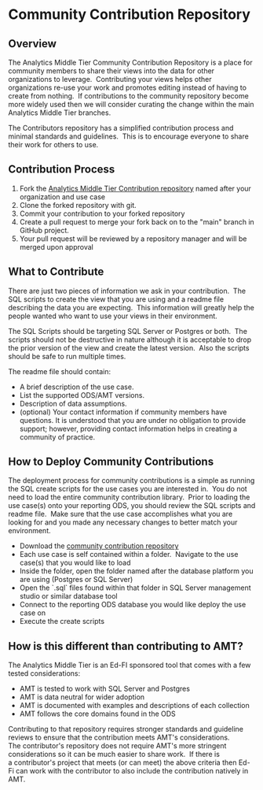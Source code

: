 # Community Contribution Repository

## Overview

The Analytics Middle Tier Community Contribution Repository is a place for
community members to share their views into the data for other organizations to
leverage.  Contributing your views helps other organizations re-use your work
and promotes editing instead of having to create from nothing.  If contributions
to the community repository become more widely used then we will consider
curating the change within the main Analytics Middle Tier branches.

The Contributors repository has a simplified contribution process and minimal
standards and guidelines.  This is to encourage everyone to share their work for
others to use.  

## Contribution Process

1. Fork the [Analytics Middle Tier Contribution
    repository](https://github.com/Ed-Fi-Exchange-OSS/Analytics-Middle-Tier-Contrib) named
    after your organization and use case
2. Clone the forked repository with git.
3. Commit your contribution to your forked repository
4. Create a pull request to merge your fork back on to the "main" branch in
    GitHub project.
5. Your pull request will be reviewed by a repository manager and will be merged
    upon approval

## What to Contribute

There are just two pieces of information we ask in your contribution.  The
SQL scripts to create the view that you are using and a readme file describing
the data you are expecting.  This information will greatly help the
people wanted who want to use your views in their environment.

The SQL Scripts should be targeting SQL Server or Postgres or both.  The scripts
should not be destructive in nature although it is acceptable to drop the prior
version of the view and create the latest version.  Also the scripts should be
safe to run multiple times.

The readme file should contain:

* A brief description of the use case.
* List the supported ODS/AMT versions.
* Description of data assumptions.
* (optional) Your contact information if community members have questions. It is
    understood that you are under no obligation to provide support; however,
    providing contact information helps in creating a community of practice.

## How to Deploy Community Contributions

The deployment process for community contributions is a simple as running the
SQL create scripts for the use cases you are interested in.  You do not need to
load the entire community contribution library.  Prior to loading the use
case(s) onto your reporting ODS, you should review the SQL scripts and readme
file.  Make sure that the use case accomplishes what you are looking for and you
made any necessary changes to better match your environment.

* Download the [community contribution
    repository](https://github.com/Ed-Fi-Exchange-OSS/Analytics-Middle-Tier-Contrib)
* Each use case is self contained within a folder.  Navigate to the use case(s)
    that you would like to load
* Inside the folder, open the folder named after the database platform you are
    using (Postgres or SQL Server)
* Open the \`.sql\` files found within that folder in SQL Server management
    studio or similar database tool
* Connect to the reporting ODS database you would like deploy the use case on
* Execute the create scripts

## How is this different than contributing to AMT?

The Analytics Middle Tier is an Ed-FI sponsored tool that comes with a few
tested considerations:

* AMT is tested to work with SQL Server and Postgres
* AMT is data neutral for wider adoption
* AMT is documented with examples and descriptions of each collection
* AMT follows the core domains found in the ODS

Contributing to that repository requires stronger standards and guideline
reviews to ensure that the contribution meets AMT's considerations.
The contributor's repository does not require AMT's more stringent
considerations so it can be much easier to share work.  If there is
a contributor's project that meets (or can meet) the above criteria then Ed-Fi
can work with the contributor to also include the contribution natively in AMT.
